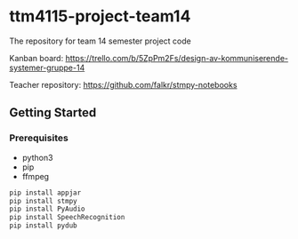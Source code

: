 # ttm4115-project-team14
The repository for team 14 semester project code

Kanban board:
https://trello.com/b/5ZpPm2Fs/design-av-kommuniserende-systemer-gruppe-14

Teacher repository:
https://github.com/falkr/stmpy-notebooks

## Getting Started

### Prerequisites
- python3
- pip
- ffmpeg

```sh
pip install appjar
pip install stmpy
pip install PyAudio
pip install SpeechRecognition
pip install pydub
```
